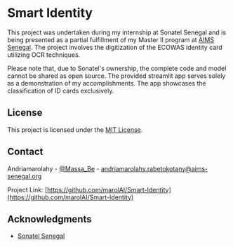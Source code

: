 # Smart Identity

This project was undertaken during my internship at Sonatel Senegal and is being presented as a partial fulfillment of my Master II program at [AIMS Senegal](https://aims-senegal.org/). The project involves the digitization of the ECOWAS identity card utilizing OCR techniques.

Please note that, due to Sonatel's ownership, the complete code and model cannot be shared as open source. The provided streamlit app serves solely as a demonstration of my accomplishments. The app showcases the classification of ID cards exclusively.

<!-- LICENSE -->
## License

This project is licensed under the [MIT License](LICENSE.txt).


<!-- CONTACT -->
## Contact

Andriamarolahy - [@Massa_Be](https://twitter.com/twitter_handle) - andriamarolahy.rabetokotany@aims-senegal.org

Project Link: [https://github.com/marolAI/Smart-Identity](https://github.com/marolAI/Smart-Identity)



<!-- ACKNOWLEDGMENTS -->
## Acknowledgments

* [Sonatel Senegal](https://sonatel.sn/)



